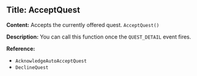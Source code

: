 ## Title: AcceptQuest

**Content:**
Accepts the currently offered quest.
`AcceptQuest()`

**Description:**
You can call this function once the `QUEST_DETAIL` event fires.

**Reference:**
- `AcknowledgeAutoAcceptQuest`
- `DeclineQuest`